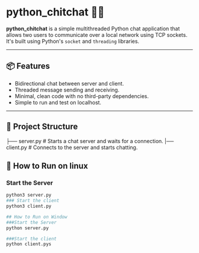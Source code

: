 # python_chitchat 💬🐍

**python_chitchat** is a simple multithreaded Python chat application that allows two users to communicate over a local network using TCP sockets. It's built using Python's `socket` and `threading` libraries.

---

## 📦 Features

- Bidirectional chat between server and client.
- Threaded message sending and receiving.
- Minimal, clean code with no third-party dependencies.
- Simple to run and test on localhost.

---

## 📁 Project Structure
├── server.py # Starts a chat server and waits for a connection. 
|── client.py # Connects to the server and starts chatting.

## 🚀 How to Run on linux 
### Start the Server

```bash
python3 server.py
### Start the client
python3 client.py

## How to Run on Window
###Start the Server
python server.py

###Start the client
python client.pys
